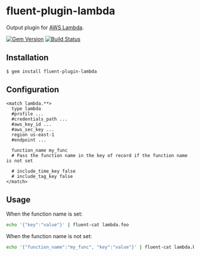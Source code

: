 # fluent-plugin-lambda

Output plugin for [AWS Lambda](http://aws.amazon.com/lambda/).

[![Gem Version](https://badge.fury.io/rb/fluent-plugin-lambda.svg)](http://badge.fury.io/rb/fluent-plugin-lambda)
[![Build Status](https://travis-ci.org/winebarrel/fluent-plugin-lambda.svg?branch=master)](https://travis-ci.org/winebarrel/fluent-plugin-lambda)

## Installation

    $ gem install fluent-plugin-lambda

## Configuration

```
<match lambda.**>
  type lambda
  #profile ...
  #credentials_path ...
  #aws_key_id ...
  #aws_sec_key ...
  region us-east-1
  #endpoint ...

  function_name my_func
  # Pass the function name in the key of record if the function name is not set

  # include_time_key false
  # include_tag_key false
</match>
```

## Usage

When the function name is set:

```sh
echo '{"key":"value"}' | fluent-cat lambda.foo
```

When the function name is not set:

```sh
echo '{"function_name":"my_func", "key":"value"}' | fluent-cat lambda.bar
```
